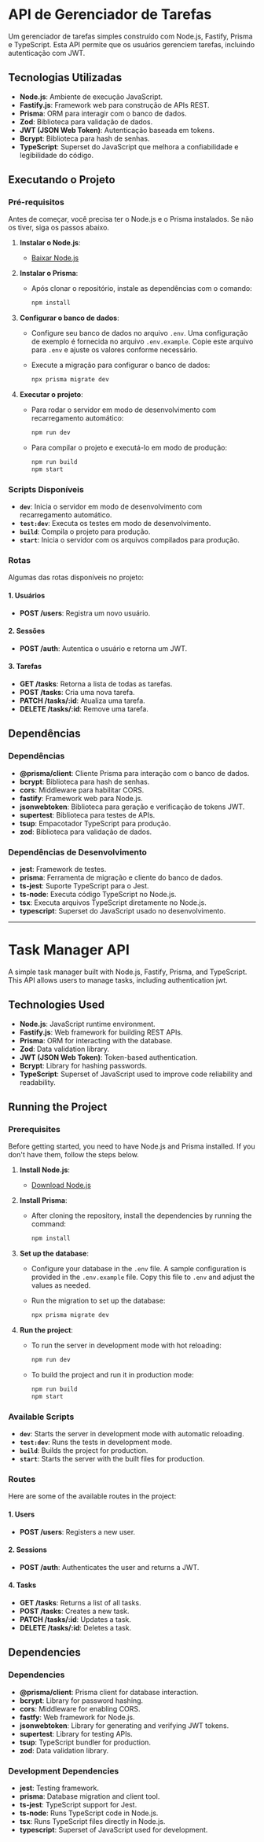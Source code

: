 # API de Gerenciador de Tarefas

Um gerenciador de tarefas simples construído com Node.js, Fastify, Prisma e TypeScript. Esta API permite que os usuários gerenciem tarefas, incluindo autenticação com JWT.

## Tecnologias Utilizadas

- **Node.js**: Ambiente de execução JavaScript.
- **Fastify.js**: Framework web para construção de APIs REST.
- **Prisma**: ORM para interagir com o banco de dados.
- **Zod**: Biblioteca para validação de dados.
- **JWT (JSON Web Token)**: Autenticação baseada em tokens.
- **Bcrypt**: Biblioteca para hash de senhas.
- **TypeScript**: Superset do JavaScript que melhora a confiabilidade e legibilidade do código.

## Executando o Projeto

### Pré-requisitos

Antes de começar, você precisa ter o Node.js e o Prisma instalados. Se não os tiver, siga os passos abaixo.

1. **Instalar o Node.js**:

   - [Baixar Node.js](https://nodejs.org/)

2. **Instalar o Prisma**:

   - Após clonar o repositório, instale as dependências com o comando:

     ```bash
     npm install
     ```

3. **Configurar o banco de dados**:

   - Configure seu banco de dados no arquivo `.env`. Uma configuração de exemplo é fornecida no arquivo `.env.example`. Copie este arquivo para `.env` e ajuste os valores conforme necessário.
   - Execute a migração para configurar o banco de dados:

     ```bash
     npx prisma migrate dev
     ```

4. **Executar o projeto**:

   - Para rodar o servidor em modo de desenvolvimento com recarregamento automático:

     ```bash
     npm run dev
     ```

   - Para compilar o projeto e executá-lo em modo de produção:

     ```bash
     npm run build
     npm start
     ```

### Scripts Disponíveis

- **`dev`**: Inicia o servidor em modo de desenvolvimento com recarregamento automático.
- **`test:dev`**: Executa os testes em modo de desenvolvimento.
- **`build`**: Compila o projeto para produção.
- **`start`**: Inicia o servidor com os arquivos compilados para produção.

### Rotas

Algumas das rotas disponíveis no projeto:

#### 1. **Usuários**

- **POST /users**: Registra um novo usuário.

#### 2. **Sessões**

- **POST /auth**: Autentica o usuário e retorna um JWT.

#### 3. **Tarefas**

- **GET /tasks**: Retorna a lista de todas as tarefas.
- **POST /tasks**: Cria uma nova tarefa.
- **PATCH /tasks/:id**: Atualiza uma tarefa.
- **DELETE /tasks/:id**: Remove uma tarefa.

## Dependências

### Dependências

- **@prisma/client**: Cliente Prisma para interação com o banco de dados.
- **bcrypt**: Biblioteca para hash de senhas.
- **cors**: Middleware para habilitar CORS.
- **fastify**: Framework web para Node.js.
- **jsonwebtoken**: Biblioteca para geração e verificação de tokens JWT.
- **supertest**: Biblioteca para testes de APIs.
- **tsup**: Empacotador TypeScript para produção.
- **zod**: Biblioteca para validação de dados.

### Dependências de Desenvolvimento

- **jest**: Framework de testes.
- **prisma**: Ferramenta de migração e cliente do banco de dados.
- **ts-jest**: Suporte TypeScript para o Jest.
- **ts-node**: Executa código TypeScript no Node.js.
- **tsx**: Executa arquivos TypeScript diretamente no Node.js.
- **typescript**: Superset do JavaScript usado no desenvolvimento.


-------------------------------------------------------------------------------------------------------------------------------


# Task Manager API

A simple task manager built with Node.js, Fastify, Prisma, and TypeScript. This API allows users to manage tasks, including authentication jwt.

## Technologies Used

- **Node.js**: JavaScript runtime environment.
- **Fastify.js**: Web framework for building REST APIs.
- **Prisma**: ORM for interacting with the database.
- **Zod**: Data validation library.
- **JWT (JSON Web Token)**: Token-based authentication.
- **Bcrypt**: Library for hashing passwords.
- **TypeScript**: Superset of JavaScript used to improve code reliability and readability.

## Running the Project

### Prerequisites

Before getting started, you need to have Node.js and Prisma installed. If you don't have them, follow the steps below.

1. **Install Node.js**:

   - [Download Node.js](https://nodejs.org/)

2. **Install Prisma**:

   - After cloning the repository, install the dependencies by running the command:

     ```bash
     npm install
     ```

3. **Set up the database**:

   - Configure your database in the `.env` file. A sample configuration is provided in the `.env.example` file. Copy this file to `.env` and adjust the values as needed.
   - Run the migration to set up the database:

     ```bash
     npx prisma migrate dev
     ```

4. **Run the project**:

   - To run the server in development mode with hot reloading:

     ```bash
     npm run dev
     ```

   - To build the project and run it in production mode:

     ```bash
     npm run build
     npm start
     ```

### Available Scripts

- **`dev`**: Starts the server in development mode with automatic reloading.
- **`test:dev`**: Runs the tests in development mode.
- **`build`**: Builds the project for production.
- **`start`**: Starts the server with the built files for production.

### Routes

Here are some of the available routes in the project:

#### 1. **Users**

- **POST /users**: Registers a new user.


#### 2. **Sessions**

- **POST /auth**: Authenticates the user and returns a JWT.


#### 4. **Tasks**

- **GET /tasks**: Returns a list of all tasks.
- **POST /tasks**: Creates a new task.
- **PATCH /tasks/:id**: Updates a task.
- **DELETE /tasks/:id**: Deletes a task.

## Dependencies

### Dependencies

- **@prisma/client**: Prisma client for database interaction.
- **bcrypt**: Library for password hashing.
- **cors**: Middleware for enabling CORS.
- **fastfy**: Web framework for Node.js.
- **jsonwebtoken**: Library for generating and verifying JWT tokens.
- **supertest**: Library for testing APIs.
- **tsup**: TypeScript bundler for production.
- **zod**: Data validation library.

### Development Dependencies

- **jest**: Testing framework.
- **prisma**: Database migration and client tool.
- **ts-jest**: TypeScript support for Jest.
- **ts-node**: Runs TypeScript code in Node.js.
- **tsx**: Runs TypeScript files directly in Node.js.
- **typescript**: Superset of JavaScript used for development.
